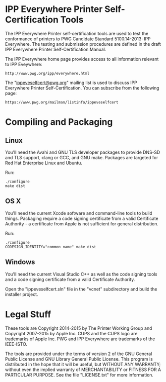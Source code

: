# IPP Everywhere Printer Self-Certification Tools

The IPP Everywhere Printer self-certification tools are used to test the conformance of printers to PWG Candidate Standard 5100.14-2013: IPP Everywhere. The testing and submission procedures are defined in the draft IPP Everywhere Printer Self-Certification Manual.

The IPP Everywhere home page provides access to all information relevant to IPP Eveywhere:

    http://www.pwg.org/ipp/everywhere.html

The "ippeveselfcert@pwg.org" mailing list is used to discuss IPP Everywhere Printer Self-Certification. You can subscribe from the following page:

    https://www.pwg.org/mailman/listinfo/ippeveselfcert

# Compiling and Packaging

## Linux

You'll need the Avahi and GNU TLS developer packages to provide DNS-SD and TLS support, clang or GCC, and GNU make. Packages are targeted for Red Hat Enterprise Linux and Ubuntu.

Run:

    ./configure
    make dist

## OS X

You'll need the current Xcode software and command-line tools to build things. Packaging require a code signing certificate from a valid Certificate Authority - a certificate from Apple is not sufficient for general distribution.

Run:

    ./configure
    CODESIGN_IDENTITY="common name" make dist

## Windows

You'll need the current Visual Studio C++ as well as the code signing tools and a code signing certificate from a valid Certificate Authority.

Open the "ippeveselfcert.sln" file in the "vcnet" subdirectory and build the installer project.


# Legal Stuff

These tools are Copyright 2014-2015 by The Printer Working Group and Copyright 2007-2015 by Apple Inc. CUPS and the CUPS logo are trademarks of Apple Inc.  PWG and IPP Everywhere are trademarks of the IEEE-ISTO.

The tools are provided under the terms of version 2 of the GNU General Public License and GNU Library General Public License. This program is distributed in the hope that it will be useful, but WITHOUT ANY WARRANTY; without even the implied warranty of MERCHANTABILITY or FITNESS FOR A PARTICULAR PURPOSE. See the file "LICENSE.txt" for more information.
